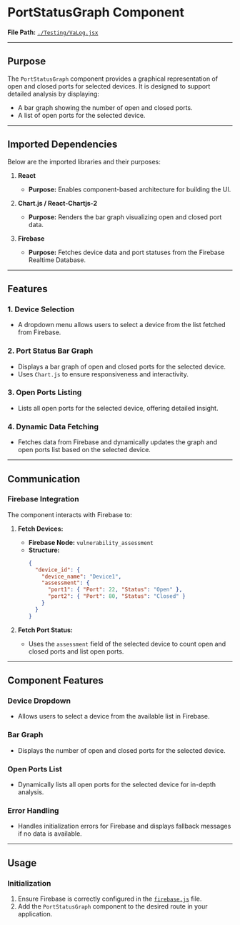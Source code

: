 # PortStatusGraph Component

**File Path:** [`./Testing/VaLog.jsx`](https://github.com/mrunmeumeu/DLP/blob/ADMIN_FRONTEND/Testing/VaLog.jsx)

---

## **Purpose**
The `PortStatusGraph` component provides a graphical representation of open and closed ports for selected devices. It is designed to support detailed analysis by displaying:
- A bar graph showing the number of open and closed ports.
- A list of open ports for the selected device.

---

## **Imported Dependencies**
Below are the imported libraries and their purposes:

1. **React** 
   - **Purpose:** Enables component-based architecture for building the UI.

2. **Chart.js / React-Chartjs-2**
   - **Purpose:** Renders the bar graph visualizing open and closed port data.

3. **Firebase**
   - **Purpose:** Fetches device data and port statuses from the Firebase Realtime Database.

---

## **Features**

### **1. Device Selection**
- A dropdown menu allows users to select a device from the list fetched from Firebase.

### **2. Port Status Bar Graph**
- Displays a bar graph of open and closed ports for the selected device.
- Uses `Chart.js` to ensure responsiveness and interactivity.

### **3. Open Ports Listing**
- Lists all open ports for the selected device, offering detailed insight.

### **4. Dynamic Data Fetching**
- Fetches data from Firebase and dynamically updates the graph and open ports list based on the selected device.

---

## **Communication**

### **Firebase Integration**
The component interacts with Firebase to:
1. **Fetch Devices:**
   - **Firebase Node:** `vulnerability_assessment`
   - **Structure:**
     ```json
     {
       "device_id": {
         "device_name": "Device1",
         "assessment": {
           "port1": { "Port": 22, "Status": "Open" },
           "port2": { "Port": 80, "Status": "Closed" }
         }
       }
     }
     ```

2. **Fetch Port Status:**
   - Uses the `assessment` field of the selected device to count open and closed ports and list open ports.

---

## **Component Features**

### **Device Dropdown**
- Allows users to select a device from the available list in Firebase.

### **Bar Graph**
- Displays the number of open and closed ports for the selected device.

### **Open Ports List**
- Dynamically lists all open ports for the selected device for in-depth analysis.

### **Error Handling**
- Handles initialization errors for Firebase and displays fallback messages if no data is available.

---

## **Usage**

### **Initialization**
1. Ensure Firebase is correctly configured in the [`firebase.js`](https://github.com/mrunmeumeu/DLP/blob/ADMIN_FRONTEND/src/firebase.js) file.
2. Add the `PortStatusGraph` component to the desired route in your application.
